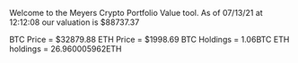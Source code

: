 Welcome to the Meyers Crypto Portfolio Value tool. 
As of 07/13/21 at 12:12:08 our valuation is $88737.37 

BTC Price = $32879.88
 ETH Price = $1998.69
BTC Holdings = 1.06BTC
 ETH holdings = 26.960005962ETH 
